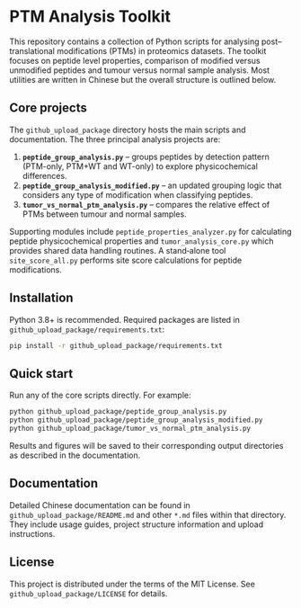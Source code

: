 # PTM Analysis Toolkit

This repository contains a collection of Python scripts for analysing post–translational modifications (PTMs) in proteomics datasets. The toolkit focuses on peptide level properties, comparison of modified versus unmodified peptides and tumour versus normal sample analysis. Most utilities are written in Chinese but the overall structure is outlined below.

## Core projects

The `github_upload_package` directory hosts the main scripts and documentation. The three principal analysis projects are:

1. **`peptide_group_analysis.py`** – groups peptides by detection pattern (PTM-only, PTM+WT and WT-only) to explore physicochemical differences.
2. **`peptide_group_analysis_modified.py`** – an updated grouping logic that considers any type of modification when classifying peptides.
3. **`tumor_vs_normal_ptm_analysis.py`** – compares the relative effect of PTMs between tumour and normal samples.

Supporting modules include `peptide_properties_analyzer.py` for calculating peptide physicochemical properties and `tumor_analysis_core.py` which provides shared data handling routines. A stand‑alone tool `site_score_all.py` performs site score calculations for peptide modifications.

## Installation

Python 3.8+ is recommended. Required packages are listed in `github_upload_package/requirements.txt`:

```bash
pip install -r github_upload_package/requirements.txt
```

## Quick start

Run any of the core scripts directly. For example:

```bash
python github_upload_package/peptide_group_analysis.py
python github_upload_package/peptide_group_analysis_modified.py
python github_upload_package/tumor_vs_normal_ptm_analysis.py
```

Results and figures will be saved to their corresponding output directories as described in the documentation.

## Documentation

Detailed Chinese documentation can be found in `github_upload_package/README.md` and other `*.md` files within that directory. They include usage guides, project structure information and upload instructions.

## License

This project is distributed under the terms of the MIT License. See `github_upload_package/LICENSE` for details.

